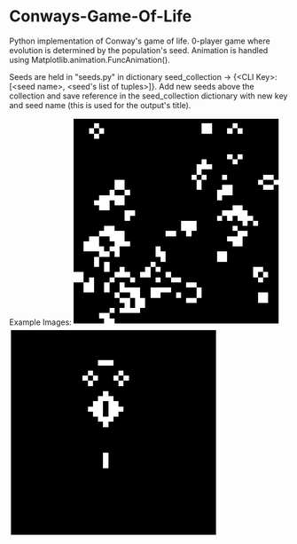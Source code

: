 # Conways-Game-Of-Life
Python implementation of Conway's game of life. 0-player game where evolution is determined by the population's seed. Animation is handled using Matplotlib.animation.FuncAnimation().

Seeds are held in "seeds.py" in dictionary seed_collection $\rightarrow$ {\<CLI Key\>: [\<seed name\>, <seed's list of tuples>]}. Add new seeds above the collection and save reference in the seed_collection dictionary with new key and seed name (this is used for the output's title). 

Example Images: 
![](https://raw.githubusercontent.com/LordLean/Conways-Game-Of-Life/main/Images/random1.png)
![](https://raw.githubusercontent.com/LordLean/Conways-Game-Of-Life/main/Images/fun1.png)
